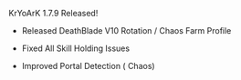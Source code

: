 KrYoArK 1.7.9 Released!

+ Released DeathBlade V10 Rotation / Chaos Farm Profile

+ Fixed All Skill Holding Issues

+ Improved Portal Detection ( Chaos)